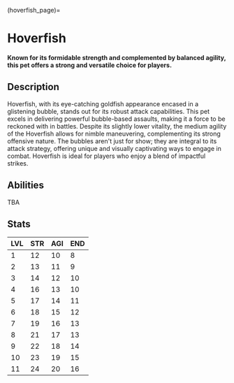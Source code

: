 (hoverfish_page)=
# Hoverfish

**Known for its formidable strength and complemented by balanced agility, this pet offers a strong and versatile choice for players.**

## Description

Hoverfish, with its eye-catching goldfish appearance encased in a glistening bubble, stands out for its robust attack capabilities. This pet excels in delivering powerful bubble-based assaults, making it a force to be reckoned with in battles. Despite its slightly lower vitality, the medium agility of the Hoverfish allows for nimble maneuvering, complementing its strong offensive nature. The bubbles aren't just for show; they are integral to its attack strategy, offering unique and visually captivating ways to engage in combat. Hoverfish is ideal for players who enjoy a blend of impactful strikes.

## Abilities

TBA

## Stats

LVL | STR | AGI | END
--- | --- | --- | ---
1   | 12  | 10  | 8
2   | 13 | 11   | 9
3   | 14 | 12   | 10
4   | 16 | 13   | 10
5   | 17 | 14   | 11
6   | 18 | 15   | 12
7   | 19 | 16   | 13
8   | 21 | 17   | 13
9   | 22 | 18   | 14
10  | 23 | 19   | 15
11  | 24 | 20   | 16